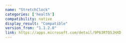 ```yaml
---
name: "StretchClock"
categories: ['health']
compatibility: native
display_result: "Compatible"
version_from: "1.1.2.0"
link: https://apps.microsoft.com/detail/9P63RTQ5JHXD
---
```

